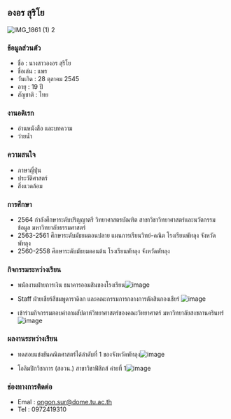 ## องอร สุริโย
![IMG_1861 (1) 2](https://user-images.githubusercontent.com/94995449/143618359-fda2e10f-7e92-4269-bd76-b608b2cd0b8c.png)


### ข้อมูลส่วนตัว
- ชื่อ : นางสาวองอร สุริโย 
- ชื่อเล่น : แพร
- วันเกิด : 28 ตุลาคม 2545
- อายุ : 19 ปี
- สัญชาติ : ไทย  

### งานอดิเรก
- อ่านหนังสือ และบทความ
- ว่ายน้ำ

### ความสนใจ
- ภาษาญี่ปุ่น
- ประวัติศาสตร์
- สิ่งแวดล้อม

### การศึกษา
- 2564 กำลังศึกษาระดับปริญญาตรี วิทยาศาสตรบัณฑิต สาขาวิชาวิทยาศาสตร์และนวัตกรรมข้อมูล มหาวิทยาลัยธรรมศาสตร์
- 2563-2561 ศึกษาระดับมัธยมตอนปลาย แผนการเรียนวิทย์-คณิต โรงเรียนพัทลุง จังหวัดพัทลุง
- 2560-2558 ศึกษาระดับมัธยมตอนต้น โรงเรียนพัทลุง จังหวัดพัทลุง

### กิจกรรมระหว่างเรียน
- พนักงานฝ่ายการเงิน ธนาคารออมสินของโรงเรียน![image](https://user-images.githubusercontent.com/94995449/143314207-bb9ad5ea-ff49-40da-87ad-cb7fa52c7ca0.png)

- Staff ฝ่ายเชียร์สีชมพูดาราดิลก และคณะกรรมการกลางการตัดสินกองเชียร์ ![image](https://user-images.githubusercontent.com/94995449/143315399-37be6958-0acb-4dd4-a23a-26b250f44f93.png)

- เข้าร่วมกิจกรรมตอบคำถามสัปดาห์วิทยาศาสตร์ของคณะวิทยาศาตร์ มหาวิทยาลัยสงขลานครินทร์ ![image](https://user-images.githubusercontent.com/94995449/143618120-05e806aa-f1f0-41ac-a0e1-473f578341e4.png)

### ผลงานระหว่างเรียน
- ทดสอบแข่งขันคณิตศาสตร์ได้ลำดับที่ 1 ของจังหวัดพัทลุง![image](https://user-images.githubusercontent.com/94995449/143314342-12ea540f-f118-4a77-84b6-47214f1f4016.png)

- โอลิมปิกวิชาการ (สอวน.) สาขาวิชาฟิสิกส์ ค่ายที่ 1![image](https://user-images.githubusercontent.com/94995449/143314121-eb888662-1b9c-4479-8b01-fa18120c0190.png)

### ช่องทางการติดต่อ
- Emal : ongon.sur@dome.tu.ac.th
- Tel : 0972419310
